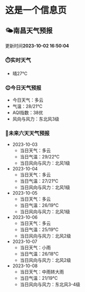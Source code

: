 # 这是一个信息页 
## 🌤️**南昌**天气预报
更新时间**2023-10-02 16:50:04**
### ⏱️实时天气
- 晴27℃
### 😊今日天气预报
- 今日天气：多云
- 气温：28/21℃
- AQI指数：38优
- 风向与风力：东北风3级
### 🤩未来六天天气预报
- 2023-10-03
  - 当日天气：多云
  - 当日气温：29/22℃
  - 当日风向与风力：北风1级
- 2023-10-04
  - 当日天气：多云
  - 当日气温：27/21℃
  - 当日风向与风力：北风1级
- 2023-10-05
  - 当日天气：多云
  - 当日气温：26/19℃
  - 当日风向与风力：北风1级
- 2023-10-06
  - 当日天气：多云
  - 当日气温：25/19℃
  - 当日风向与风力：北风2级
- 2023-10-07
  - 当日天气：小雨
  - 当日气温：26/18℃
  - 当日风向与风力：北风2级
- 2023-10-08
  - 当日天气：中雨转大雨
  - 当日气温：21/19℃
  - 当日风向与风力：东北风3-4级

